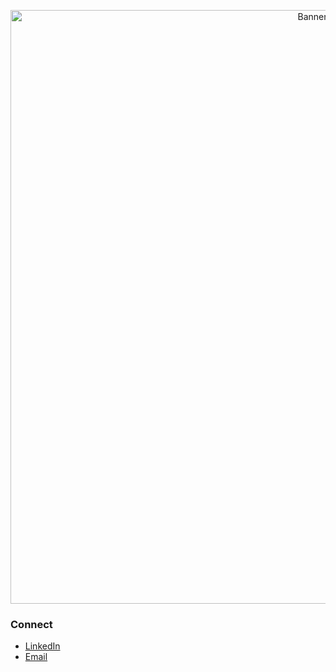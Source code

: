 <p align="center">
  <img src="assets/banner-transparent.gif" alt="Banner" width="950" />
</p>

### Connect

- [LinkedIn](https://www.linkedin.com/in/radi-adil/)  
- [Email](mailto:adilr@tcd.ie)
